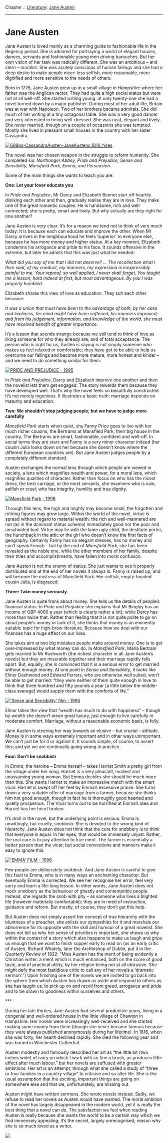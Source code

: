 Chapter .: [Literature](https://www.theschooloflife.com/thebookoflife/category/leisure/literature/): [Jane Austen](https://www.theschooloflife.com/thebookoflife/jane-austen/)

* * *

# Jane Austen

Jane Austen is loved mainly as a charming guide to fashionable life in the Regency period. She is admired for portraying a world of elegant houses, dances, servants and fashionable young men driving barouches. But her own vision of her task was radically different. She was an ambitious – and stern – moralist. She was acutely conscious of human failings and she had a deep desire to make people nicer: less selfish, more reasonable, more dignified and more sensitive to the needs of others.

Born in 1775, Jane Austen grew up in a small village in Hampshire where her father was the Anglican rector. They had quite a high social status but were not at all well-off. She started writing young: at only twenty-one she had a novel turned down by a major publisher. During most of her adult life, Britain was at war with Napoleon. Two of her brothers became admirals. She did much of her writing at a tiny octagonal table. She was a very good dancer and very interested in being well-dressed. She was neat, elegant and lively. She never married, though on a couple of occasions she was tempted. Mostly she lived in pleasant small houses in the country with her sister Cassandra.

[![698px-CassandraAusten-JaneAustenc.1810_hires](https://www.theschooloflife.com/thebookoflife/wp-content/uploads/2014/11/698px-CassandraAusten-JaneAustenc.1810_hires1.jpg)](http://www.thebookoflife.org/wp-content/uploads/2014/11/698px-CassandraAusten-JaneAustenc.1810_hires1.jpg)

The novel was her chosen weapon in the struggle to reform humanity. She completed six: _Northanger Abbey, Pride and Prejudice, Sense and Sensibility, Mansfield Park, Emma_, and _Persuasion_.

Some of the main things she wants to teach you are:

**One: Let your lover educate you**

In _Pride and Prejudice_, Mr Darcy and Elizabeth Bennet start off heartily disliking each other and then, gradually realise they are in love. They make one of the great romantic couples. He is handsome, rich and well connected; she is pretty, smart and lively. But why actually are they right for one another?

Jane Austen is very clear. It’s for a reason we tend not to think of very much today: It is because each can educate and improve the other. When Mr Darcy arrives in the neighbourhood he feels ‘superior’ to everyone else, because he has more money and higher status. At a key moment, Elizabeth condemns his arrogance and pride to his face. It sounds offensive in the extreme, but later he admits that this was just what he needed:

_What did you say of me that I did not deserve? … The recollection what I then said, of my conduct, my manners, my expression is inexpressibly painful to me. Your reproof, so well applied, I never shall forget. You taught me a lesson, hard indeed at first, but most advantageous. By you I was properly humbled._

Elizabeth shares this view of love as education. They suit each other because:&nbsp;

_It was a union that must have been to the advantage of both; by her ease and liveliness, his mind might have been softened, his manners improved; and from his judgement, information, and knowledge of the world, she must have received benefit of greater importance._

It’s a lesson that sounds strange because we still tend to think of love as liking someone for who they already are, and of total acceptance. The person who is right for us, Austen is saying is not simply someone who makes us feel relaxed or comfortable; they have got to be able to help us overcome our failings and become more mature, more honest and kinder – and we need to do something similar for them.

[![PRIDE AND PREJUDICE - 1995](https://www.theschooloflife.com/thebookoflife/wp-content/uploads/2014/11/rexfeatures_551159ae.jpg)](http://www.thebookoflife.org/wp-content/uploads/2014/11/rexfeatures_551159ae.jpg)

In _Pride and Prejudice_, Darcy and Elizabeth improve one another and then the novelist lets them get engaged. The story rewards them because they have developed well. That’s why the novel feels so beautifully constructed. It’s not merely ingenious. It illustrates a basic truth: marriage depends on maturity and education.&nbsp;

**Two: We shouldn’t stop judging people; but we have to judge more carefully**

_Mansfield Park_ starts when quiet, shy Fanny Price goes to live with her much richer cousins, the Bertrams at Mansfield Park, their big house in the country. The Bertrams are smart, fashionable, confident and well-off. In social terms they are stars and Fanny is a very minor character indeed (her cousin Julia looks down on her because she doesn’t know where the different European countries are). But Jane Austen judges people by a completely different standard.

Austen exchanges the normal lens through which people are viewed in society, a lens which magnifies wealth and power, for a moral lens, which magnifies qualities of character. Rather than focus on who has the nicest dress, the best carriage, or the most servants, she examines who is vain, selfish or cruel; who has integrity, humility and true dignity.

[![Mansfield Park - 1998](https://www.theschooloflife.com/thebookoflife/wp-content/uploads/2014/11/rexfeatures_1939932b.jpg)](http://www.thebookoflife.org/wp-content/uploads/2014/11/rexfeatures_1939932b.jpg)

Through this lens, the high and mighty may become small, the forgotten and retiring figures may grow large. Within the world of the novel, virtue is spread without regard to material wealth: the rich and well-mannered are not (as in the dominant status schema) immediately good nor the poor and unschooled bad. Virtue may lie with the lame ugly child, the destitute porter, the hunchback in the attic or the girl who doesn’t know the first facts of geography. Certainly Fanny has no elegant dresses, has no money and can’t speak French – but by the end of _Mansfield Park,_ she has been revealed as the noble one, while the other members of her family, despite their titles and accomplishments, have fallen into moral confusion.

Jane Austen is not the enemy of status. She just wants to see it properly distributed and at the end of her novels it always is. Fanny is raised up, and will become the mistress of Mansfield Park. Her selfish, empty-headed cousin Julia, is disgraced.

**Three: Take money seriously**

Jane Austen is quite frank about money. She tells us the details of people’s financial status: In _Pride and Prejudice_ she explains that Mr Bingley has an income of GBP 4000 a year (which is clearly rather a lot); while Darcy has more than twice that. Rather than feeling that it is not quite polite to go on about people’s money or lack of it, she thinks that money is an eminently suitable topic for high-brow literature. Because how we deal with our finances has a huge effect on our lives.&nbsp; &nbsp;

She takes aim at two big mistakes people make around money. One is to get over-impressed by what money can do. In _Mansfield Park_, Maria&nbsp;Bertram gets married to Mr Rushworth (the richest character in all Jane Austen’s novels) but they are miserable together and their marriage rapidly falls apart. But, equally, she is convinced that it is a serious error to get married without enough money. At one point in _Sense and Sensibility_, it looks like Elinor Dashwood and Edward Ferrars, who are otherwise well suited, won’t be able to get married: “they were neither of them quite enough in love to think that three hundred and fifty pounds a year [a little below the middle-class average] would supply them with the comforts of life.”

[!['Sense and Sensibility' film - 1995](https://www.theschooloflife.com/thebookoflife/wp-content/uploads/2014/11/rexfeatures_680121e.jpg)](http://www.thebookoflife.org/wp-content/uploads/2014/11/rexfeatures_680121e.jpg)

Elinor takes the view that “wealth has much to do with happiness” – though by wealth she doesn’t mean great luxury, just enough to live carefully in moderate comfort. Marriage, without a reasonable economic basis, is folly.

Jane Austen is steering her way towards an elusive – but crucial – attitude. Money is in some ways extremely important and in other ways unimportant. We can’t just be for it or against it. It sounds simple, of course, to assert this; and yet we are continually going wrong in practice.

**Four: Don’t be snobbish**

In _Emma_, the heroine – Emma herself – takes Harriet Smith a pretty girl from the village under her wing. Harriet is a very pleasant, modest and unassuming young woman. But Emma decides she should be much more than this. She wants Harriet to make an impressive match with the smart vicar. Harriet is swept off her feet by Emma’s excessive praise. She turns down a very suitable offer of marriage from a farmer, because she thinks him not good enough, though in fact he is thoroughly good hearted and quietly prosperous. The Vicar turns out to be horrified at Emma’s idea and Harriet has her heart broken.&nbsp;

It’s droll in the novel, but the underlying point is serious: Emma is unwittingly, but cruelly, snobbish. She is devoted to the wrong kind of hierarchy. Jane Austen does not think that the cure for snobbery is to think that everyone is equal. In her eyes, that would be immensely unjust. Rather, the real cure is to pay attention to true merit. The farmer is essentially a better person than the vicar; but social conventions and manners make it easy to ignore this.

[!['EMMA' FILM - 1996](https://www.theschooloflife.com/thebookoflife/wp-content/uploads/2014/11/rexfeatures_588345g.jpg)](http://www.thebookoflife.org/wp-content/uploads/2014/11/rexfeatures_588345g.jpg)

Few people are deliberately snobbish. And Jane Austen is careful to give this fault to Emma, who is in many ways an enchanting character. But eventually Emma is corrected. We see her recognise her error, feel very sorry and learn a life-long lesson. In other words, Jane Austen does not mock snobbery as the behaviour of ghastly and contemptible people.&nbsp; Instead, she regards the snob with pity – as someone who lives a blighted life (however materially comfortable); they are in need of instruction, guidance and reform. But mostly, of course, they don’t get this help.

But Austen does not simply assert her concept of true hierarchy with the bluntness of a preacher, she enlists our sympathies for it and marshals our abhorrence for its opposite with the skill and humour of a great novelist. She does not tell us why her sense of priorities is important, she shows us why within the context of a story which also happens to make us laugh and grips us enough that we want to finish supper early to read on (as an early critic of Austen, Richard Whately, later the Archbishop of Dublin, put it in the _Quarterly Review_ of 1822: “Miss Austen has the merit of being evidently a Christian writer: a merit which is much enhanced, both on the score of good taste, and of practical utility, by her religion being not at all obtrusive. She might defy the most fastidious critic to call any of her novels a ‘dramatic sermon’.”) Upon finishing one of the novels we are invited to go back into the sphere from which Austen has drawn us aside and respond to others as she has taught us, to pick up on and recoil from greed, arrogance and pride and to be drawn to goodness within ourselves and others.

\*\*\*

During her late thirties, Jane Austen had several productive years, living in a congenial and well-ordered house in the little village of Chawton in Hampshire. Her novels were increasingly well-received and she started making some money from them (though she never became famous because they were always published anonymously during her lifetime). In 1816, when she was forty, her health declined rapidly. She died the following year and was buried in Winchester Cathedral.

Austen modestly and famously described her art as “the little bit (two inches wide) of ivory on which I work with so fine a brush, as produces little effect after much labour,” but her novels are suffused with greater ambitions. Her art is an attempt, through what she called a study of “three or four families in a country village” to criticise and so alter life. She is the usual assumption that the exciting, important things are going on somewhere else and that we, unfortunately, are missing out.

Austen might have written sermons. She wrote novels instead. Sadly, we refuse to read her novels as Austen would have wanted. The moral ambition of the novel has largely disappeared in the modern world, yet it is really the best thing that a novel can do. The satisfaction we feel when reading Austen is really because she wants the world to be a certain way which we find immensely appealing; it’s the secret, largely unrecognised, reason why she is so much loved as a writer.

[![](https://img.youtube.com/vi/LIYiThAyY8s/0.jpg)](https://www.youtube.com/embed/LIYiThAyY8s '')
